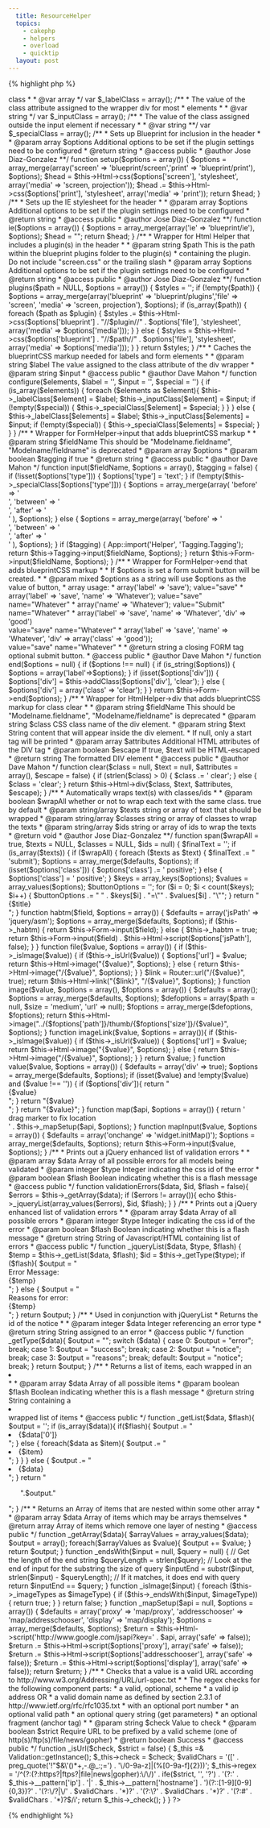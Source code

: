 ```yaml
---
  title: ResourceHelper
  topics:
    - cakephp
    - helpers
    - overload
    - quicktip
  layout: post
---
```


{% highlight php %}
<?php
/**
 * ResourceHelper class file.
 * 
 * General Helper to support random functionality that need not be in it's own helper
 * Has BlueprintCSS support, jQuert ASM HABTM, File displaying, jQuery Error displaying
 * and Google Maps support
 * 
 * @author Jose Diaz-Gonzalez
 * @license	http://www.opensource.org/licenses/mit-license.php The MIT License
 * @link http://josediazgonzalez/code/resourcehelper/
 * @package app
 * @subpackage app.views.helpers
 * @version .2
 */
class ResourceHelper extends AppHelper {
/**
 * Array of helpers in use by the ResourceHelper
 *
 * @var array
 **/
	var $helpers = array('Form', 'Html');
/**
 * Types of images supported by the ResourceHelper::image() function
 *
 * @var array
 */
	var $_imageTypes = array('.jpg', '.jpeg', '.gif', '.bmp', '.png');

/**
 * Boolean containing whether ResourceHelper::habtm() has been invoked on
 * the form or not
 *
 * @var boolean
 */
	var $_habtm = false;

/**
 * The value of the class attribute assigned to the wrapper div for every
 * label in the format elementType => class 
 *
 * @var array
 */
	var $_labelClass = array();

/**
 * The value of the class attribute assigned to the wrapper div for most
 * elements
 *
 * @var string
 */
	var $_inputClass = array();
	
/**
 * The value of the class assigned outside the input element if necessary
 *
 * @var string
 **/
	var $_specialClass = array();

/**
 * Sets up Blueprint for inclusion in the header
 *
 * @param array $options Additional options to be set if the plugin settings need to be configured
 * @return string
 * @access public
 * @author Jose Diaz-Gonzalez
 **/
	function setup($options = array()) {
		$options = array_merge(array('screen' => 'blueprint/screen','print' => 'blueprint/print'), $options);
		$head = $this->Html->css($options['screen'], 'stylesheet', array('media' => 'screen, projection'));
		$head .= $this->Html->css($options['print'], 'stylesheet', array('media' => 'print'));
		return $head;
	}

/**
 * Sets up the IE stylesheet for the header
 *
 * @param array $options Additional options to be set if the plugin settings need to be configured
 * @return string
 * @access public
 * @author Jose Diaz-Gonzalez
 **/
	function ie($options = array()) {
		$options = array_merge(array('ie' => 'blueprint/ie'), $options);
		$head = "<!--[if IE]>";
		$head .= $this->Html->css($options['ie'], 'stylesheet', array('media' => 'screen'));
		$head .= "<![endif]-->";
		return $head;
	}

/**
 * Wrapper for Html Helper that includes a plugin(s) in the header
 *
 * @param string $path This is the path within the blueprint plugins folder to the plugin(s)
 * 						containing the plugin. Do not include "screen.css" or the trailing slash
 * @param array $options Additional options to be set if the plugin settings need to be configured
 * @return string
 * @access public
 * @author Jose Diaz-Gonzalez
 **/
	function plugins($path = NULL, $options = array()) {
		$styles = '';
		if (!empty($path)) {
			$options = array_merge(array('blueprint' => 'blueprint/plugins','file' => 'screen', 'media' => 'screen, projection'), $options);
			if (is_array($path)) {
				foreach ($path as $plugin) {
					$styles .= $this->Html->css($options['blueprint'] . "//$plugin//" . $options['file'], 'stylesheet', array('media' => $options['media']));
				}
			} else {
				$styles = $this->Html->css($options['blueprint'] . "//$path//" . $options['file'], 'stylesheet', array('media' => $options['media']));
			}
		}
		return $styles;
	}

/**
 * Caches the blueprintCSS markup needed for labels and form elements
 *
 * @param string $label The value assigned to the class attribute of the div wrapper
 * @param string $input
 * @access public
 * @author Dave Mahon
 */
	function configure($elements, $label = '', $input = '', $special = '') {
		if (is_array($elements)) {
			foreach ($elements as $element){
				$this->_labelClass[$element] = $label;
				$this->_inputClass[$element] = $input;
				if (!empty($special)) {
					$this->_specialClass[$element] = $special;
				}
			}
		} else {
			$this->_labelClass[$elements] = $label;
			$this->_inputClass[$elements] = $input;
			if (!empty($special)) {
				$this->_specialClass[$elements] = $special;
			}
		}
	}

/**
 * Wrapper for FormHelper->input that adds blueprintCSS markup
 *
 * @param string $fieldName This should be "Modelname.fieldname", "Modelname/fieldname" is deprecated
 * @param array $options
 * @param boolean $tagging if true
 * @return string
 * @access public
 * @author Dave Mahon
 */
	function input($fieldName, $options = array(), $tagging = false) {
		if (!isset($options['type'])) {
			$options['type'] = 'text';
		}

		if (!empty($this->_specialClass[$options['type']])) {
			$options = array_merge(array(
				'before' => '<div class="' . $this->_labelClass[$options['type']] . '">',
				'between' => '</div><div class="' . $this->_specialClass[$options['type']] . '"><div class="' . $this->_inputClass[$options['type']] . '">',
				'after' => '</div></div>'
				), $options);
		} else {
			$options = array_merge(array(
				'before' => '<div class="' . $this->_labelClass[$options['type']] . '">',
				'between' => '</div><div class="' . $this->_inputClass[$options['type']] . '">',
				'after' => '</div>'
				), $options);
		}
		if ($tagging) {
			App::import('Helper', 'Tagging.Tagging');
			return $this->Tagging->input($fieldName, $options);
		}
		return $this->Form->input($fieldName, $options);
	}

/**
 * Wrapper for FormHelper->end that adds blueprintCSS markup
 *
 * If $options is set a form submit button will be created.
 *
 * @param mixed $options as a string will use $options as the value of button,
 * 						array usage:
 * 							array('label' => 'save'); value="save"
 * 							array('label' => 'save', 'name' => 'Whatever'); value="save" name="Whatever"
 * 							array('name' => 'Whatever'); value="Submit" name="Whatever"
 * 							array('label' => 'save', 'name' => 'Whatever', 'div' => 'good') <div class="good"> value="save" name="Whatever"
 * 							array('label' => 'save', 'name' => 'Whatever', 'div' => array('class' => 'good')); <div class="good"> value="save" name="Whatever"
 *
 * @return string a closing FORM tag optional submit button.
 * @access public
 * @author Dave Mahon
 */
	function end($options = null) {
		if ($options !== null) {
			if (is_string($options)) {
				$options = array('label'=>$options);
			}
			if (isset($options['div'])) {
				$options['div'] = $this->addClass($options['div'], 'clear');
			} else {
				$options['div'] = array('class' => 'clear');
			}
		}
		return $this->Form->end($options);
	}

/**
 * Wrapper for HtmlHelper->div that adds blueprintCSS markup for class clear
 *
 * @param string $fieldName This should be "Modelname.fieldname", "Modelname/fieldname" is deprecated
 * @param string $class CSS class name of the div element.
 * @param string $text String content that will appear inside the div element.
 * 						If null, only a start tag will be printed
 * @param array $attributes Additional HTML attributes of the DIV tag
 * @param boolean $escape If true, $text will be HTML-escaped
 * @return string The formatted DIV element
 * @access public
 * @author Dave Mahon
 */
	function clear($class = null, $text = null, $attributes = array(), $escape = false) {
		if (strlen($class) > 0) {
			$class .= ' clear';
		} else {
			$class = 'clear';
		}
		return $this->Html->div($class, $text, $attributes, $escape);
	}

/**
 * Automatically wraps text(s) with classes/ids
 *
 * @param boolean $wrapAll whether or not to wrap each text with the same class. true by default
 * @param string/array $texts string or array of text that should be wrapped
 * @param string/array $classes string or array of classes to wrap the texts
 * @param string/array $ids string or array of ids to wrap the texts
 * @return void
 * @author Jose Diaz-Gonzalez
 **/
	function span($wrapAll = true, $texts = NULL, $classes = NULL, $ids = null) {
		$finalText = '';
		if (is_array($texts)) {
			if ($wrapAll) {
				foreach ($texts as $text) {
					$finalText .= "<div";
					if (isset($ids)) {
						$finalText .= " id=\"$ids\"";
					}
					if (isset($classes)) {
						$finalText .= " class=\"$classes\"";
					}
					$finalText .= ">$text</div>";
				}
			} else {
				$i = 0;
				foreach($texts as $text) {
					$finalText .= "<div";
					if (isset($ids)) {
						$finalText .= " id=\"" . $ids[$i] . "\"";
					}
					if (isset($classes)) {
						$finalText .= " class=\"" . $classes[$i] . "\"";
					}
					$finalText .= ">$text</div>";
				}
			}
		} else {
			$finalText .= "<div";
			if (isset($ids)) {
				$finalText .= " id=\"" . $ids[$i] . "\"";
			}
			if (isset($classes)) {
				$finalText .= " class=\"" . $classes[$i] . "\"";
			}
			$finalText .= ">$text</div>";
		}
		return $finalText;
	}

	function submit($title = 'Submit', $options = array()) {
		$defaults = array('type' => 'submit');
		$options = array_merge($defaults, $options);
		if (isset($options['class'])) {
			$options['class'] .= ' positive';
		} else {
			$options['class'] = ' positive';
		}

		$keys = array_keys($options);
		$values = array_values($options);

		$buttonOptions = '';
		for ($i = 0; $i < count($keys); $i++) {
			$buttonOptions .= " " . $keys[$i] . "=\"" . $values[$i] . "\"";
		}

		return "<div class=\"button\"><button{$buttonOptions}>{$title}</button></div>";
	}

	function habtm($field, $options = array()) {
		$defaults = array('jsPath' => 'jquery/asm');
		$options = array_merge($defaults, $options);

		if ($this->_habtm) {
			return $this->Form->input($field);
		} else {
			$this->_habtm = true;
			return $this->Form->input($field) . $this->Html->script($options['jsPath'], false);
		}
	}

	function file($value, $options = array()) {
		if ($this->_isImage($value)) {
			if ($this->_isUrl($value)) {
				$options['url'] = $value;
				return $this->Html->image("{$value}", $options);
			} else {
				return $this->Html->image("/{$value}", $options);
			}
		}
		$link = Router::url("/{$value}", true);
		return $this->Html->link("{$link}", "/{$value}", $options);
	}

	function image($value, $options = array(), $foptions = array()) {
		$defaults = array();
		$options = array_merge($defaults, $options);
		$defoptions = array($path = null, $size = 'medium', 'url' => null);
		$foptions = array_merge($defoptions, $foptions);

		return $this->Html->image("../{$foptions['path']}/thumb/{$foptions['size']}/{$value}", $options);
	}

	function imageLink($value, $options = array()){
		if ($this->_isImage($value)) {
			if ($this->_isUrl($value)) {
				$options['url'] = $value;
				return $this->Html->image("{$value}", $options);
			} else {
				return $this->Html->image("/{$value}", $options);
			}
		}
		return $value;
	}

	function value($value, $options = array()) {
		$defaults = array('div' => true);
		$options = array_merge($defaults, $options);
		if (isset($value) and !empty($value) and ($value !== '')) {
			if ($options['div']){
				return "<div>{$value}</div>";
			}
			return "{$value}<br />";
		}
		return "{$value}";
	}

	function map($api, $options = array()) {
		return 
			'<div id="map_container">
				<div id="big_spinner" style="display:none"></div>
				<div id="map"></div>
				<div id="map_tooltip">
					drag marker to fix location
				</div>
			</div>' . $this->_mapSetup($api, $options);
	}

	function mapInput($value, $options = array()) {
		$defaults = array('onchange' => 'widget.initMap()');
		$options = array_merge($defaults, $options);
		return $this->Form->input($value, $options);
	}

/**
* Prints out a jQuery enhanced list of validation errors
* 
* @param array $data Array of all possible errors for all models being validated
* @param integer $type Integer indicating the css id of the error
* @param boolean $flash Boolean indicating whether this is a flash message
* @access public
*/
	function validationErrors($data, $id, $flash = false){
		$errors = $this->_getArray($data);
		if ($errors != array()){
			echo $this->_jqueryList(array_values($errors), $id, $flash);
		}
	}

/**
* Prints out a jQuery enhanced list of validation errors
* 
* @param array $data Array of all possible errors
* @param integer $type Integer indicating the css id of the error
* @param boolean $flash Boolean indicating whether this is a flash message
* @return string String of Javascript/HTML containing list of errors
* @access public
*/
	function _jqueryList($data, $type, $flash) {
		$temp = $this->_getList($data, $flash);
		$id = $this->_getType($type);
		if ($flash){
			$output = "<div id=\"". $id ."\" class=\"flash\"style=\"display: none\">Error Message:<br />{$temp}</div>
				<script type=\"text/javascript\">
					jQuery(document).ready(function() {
						$ (\".flash\").fadeIn(\"slow\");
					});
				</script>";
		} else {
			$output = "<div id=\"". $id ."\" class=\"flash\"style=\"display: none\">Reasons for error:<br />{$temp}</div>
				<script type=\"text/javascript\">
					jQuery(document).ready(function() {
						$ (\".flash\").fadeIn(\"slow\");
					});
				</script>";
		}

		return $output;
	}

/**
* Used in conjunction with jQueryList
* Returns the id of the notice
* 
* @param integer $data Integer referencing an error type
* @return string String assigned to an error
* @access public
*/
	function _getType($data){
		$output = "";
		switch ($data) {
			case 0:
				$output = "error";
				break;
			case 1:
				$output = "success";
				break;
			case 2:
				$output = "notice";
				break;
			case 3:
				$output = "reasons";
				break;
			default:
				$output = "notice";
				break;
		}
		return $output;
	}

/**
* Returns a list of items, each wrapped in an <li></li>
* 
* @param array $data Array of all possible items
* @param boolean $flash Boolean indicating whether this is a flash message
* @return string String containing a <li></li> wrapped list of items
* @access public
*/
	function _getList($data, $flash){
		$output = '';
		if (is_array($data)){
			if($flash){
				$output .= "<li>{$data['0']}</li>";
			} else {
				foreach($data as $item){
					$output .= "<li>{$item}</li>";
				}
			}
		}
		else {
			$output .= "<li>{$data}</li>";
		}
		return "<ul>".$output."</ul>";
	}

/**
* Returns an Array of items that are nested within some other array
* 
* @param array $data Array of items which may be arrays themselves
* @return array Array of items which remove one layer of nesting
* @access public
*/
	function _getArray($data){
		$arrayValues = array_values($data);
		$output = array();
		foreach($arrayValues as $value){
			$output += $value;
		}
		return $output;
	}

	function _endsWith($input = null, $query = null) {
		// Get the length of the end string
		$queryLength = strlen($query);
		// Look at the end of input for the substring the size of query
		$inputEnd = substr($input, strlen($input) - $queryLength);
		// If it matches, it does end with query
	    return $inputEnd == $query;
	}

	function _isImage($input) {
		foreach ($this->_imageTypes as $imageType) {
			if ($this->_endsWith($input, $imageType)) {
				return true;
			}
		}
		return false;
	}

	function _mapSetup($api = null, $options = array()) {
		$defaults = array('proxy' => 'map/proxy', 'addresschooser' => 'map/addresschooser', 'display' => 'map/display');
		$options = array_merge($defaults, $options);
		$return = $this->Html->script('http://www.google.com/jsapi?key=' . $api, array('safe' => false));
		$return .= $this->Html->script($options['proxy'], array('safe' => false));
		$return .= $this->Html->script($options['addresschooser'], array('safe' => false));
		$return .= $this->Html->script($options['display'], array('safe' => false));
		return $return;
	}

/**
 * Checks that a value is a valid URL according to http://www.w3.org/Addressing/URL/url-spec.txt
 *
 * The regex checks for the following component parts:
 * 	a valid, optional, scheme
 * 		a valid ip address OR
 * 		a valid domain name as defined by section 2.3.1 of http://www.ietf.org/rfc/rfc1035.txt
 *	  with an optional port number
 *	an optional valid path
 *	an optional query string (get parameters)
 *	an optional fragment (anchor tag)
 *
 * @param string $check Value to check
 * @param boolean $strict Require URL to be prefixed by a valid scheme (one of http(s)/ftp(s)/file/news/gopher)
 * @return boolean Success
 * @access public
 */
	function _isUrl($check, $strict = false) {
		$_this =& Validation::getInstance();
		$_this->check = $check;
		$validChars = '([' . preg_quote('!"$&\'()*+,-.@_:;=') . '\/0-9a-z]|(%[0-9a-f]{2}))';
		$_this->regex = '/^(?:(?:https?|ftps?|file|news|gopher):\/\/)' . ife($strict, '', '?') .
			'(?:' . $_this->__pattern['ip'] . '|' . $_this->__pattern['hostname'] . ')(?::[1-9][0-9]{0,3})?' .
			'(?:\/?|\/' . $validChars . '*)?' .
			'(?:\?' . $validChars . '*)?' .
			'(?:#' . $validChars . '*)?$/i';
		return $_this->_check();
	}
}
?>
{% endhighlight %}